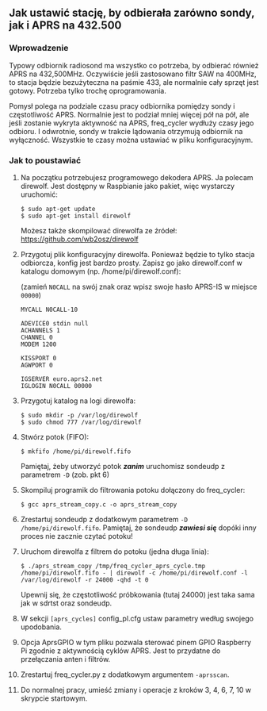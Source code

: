 ## Jak ustawić stację, by odbierała zarówno sondy, jak i APRS na 432.500 ##
### Wprowadzenie ###
Typowy odbiornik radiosond ma wszystko co potrzeba, by odbierać również APRS na 432,500MHz.
Oczywiście jeśli zastosowano filtr SAW na 400MHz, to stacja będzie bezużyteczna na paśmie 433, ale
normalnie cały sprzęt jest gotowy. Potrzeba tylko trochę oprogramowania.

Pomysł polega na podziale czasu pracy odbiornika pomiędzy sondy i częstotliwość APRS. Normalnie jest to podział
mniej więcej pół na pół, ale jeśli zostanie wykryta aktywność na APRS, freq_cycler wydłuży czasy jego odbioru.
I odwrotnie, sondy w trakcie lądowania otrzymują odbiornik na wyłączność. Wszystkie te czasy można ustawiać
w pliku konfiguracyjnym.

### Jak to poustawiać ###
1. Na początku potrzebujesz programowego dekodera APRS. Ja polecam direwolf. Jest dostępny w Raspbianie jako
pakiet, więc wystarczy uruchomić:
   ```
   $ sudo apt-get update
   $ sudo apt-get install direwolf
   ```
   Możesz także skompilować direwolfa ze źródeł: https://github.com/wb2osz/direwolf

2. Przygotuj plik konfiguracyjny direwolfa. Ponieważ będzie to tylko stacja odbiorcza, konfig jest bardzo
prosty. Zapisz go jako direwolf.conf w katalogu domowym (np. /home/pi/direwolf.conf):
  
   (zamień `N0CALL` na swój znak oraz wpisz swoje hasło APRS-IS w miejsce `00000`)

   ```
   MYCALL N0CALL-10

   ADEVICE0 stdin null
   ACHANNELS 1
   CHANNEL 0
   MODEM 1200

   KISSPORT 0
   AGWPORT 0

   IGSERVER euro.aprs2.net
   IGLOGIN N0CALL 00000
   ```
  
3. Przygotuj katalog na logi direwolfa:
   ```
   $ sudo mkdir -p /var/log/direwolf
   $ sudo chmod 777 /var/log/direwolf
   ```
   
4. Stwórz potok (FIFO):

   `$ mkfifo /home/pi/direwolf.fifo`
   
   Pamiętaj, żeby utworzyć potok **_zanim_** uruchomisz sondeudp z parametrem `-D` (zob. pkt 6)

5. Skompiluj programik do filtrowania potoku dołączony do freq_cycler:

   `$ gcc aprs_stream_copy.c -o aprs_stream_copy`

6. Zrestartuj sondeudp z dodatkowym parametrem `-D /home/pi/direwolf.fifo`.
   Pamiętaj, że sondeudp **_zawiesi się_** dopóki inny proces nie zacznie czytać potoku!

7. Uruchom direwolfa z filtrem do potoku (jedna długa linia):

   ```
   $ ./aprs_stream_copy /tmp/freq_cycler_aprs_cycle.tmp /home/pi/direwolf.fifo - | direwolf -c /home/pi/direwolf.conf -l /var/log/direwolf -r 24000 -qhd -t 0
   ```

   Upewnij się, że częstotliwość próbkowania (tutaj 24000) jest taka sama jak w sdrtst oraz sondeudp.

8. W sekcji `[aprs_cycles]` config_pl.cfg ustaw parametry według swojego upodobania.

9. Opcja AprsGPIO w tym pliku pozwala sterować pinem GPIO Raspberry Pi zgodnie z aktywnością cyklów APRS.
   Jest to przydatne do przełączania anten i filtrów.

10. Zrestartuj freq_cycler.py z dodatkowym argumentem `-aprsscan`.

11. Do normalnej pracy, umieść zmiany i operacje z kroków 3, 4, 6, 7, 10 w skrypcie startowym.
